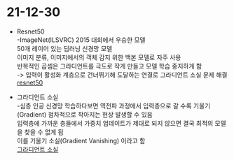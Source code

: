 21-12-30
===
- Resnet50  
-ImageNet(ILSVRC) 2015 대회에서 우승한 모델  
 50개 레이어 있는 딥러닝 신경망 모델  
 이미지 분류, 이미지에서의 객체 감지 위한 백본 모델로 자주 사용  
 반복적인 곱셈은 그라디언트를 극도로 작게 만들고 모델 학습 중지하게 함  
 -> 입력이 활성화 계층으로 건너뛰기해 도달하는 연결로 그라디언트 소실 문제 해결  
 [resnet50](https://www.annytab.com/resnet50-image-classification-in-python/)  
  
  
- 그라디언트 소실  
-심층 인공 신경망 학습하다보면 역전파 과정에서 입력층으로 갈 수록 기울기(Gradient) 점차적으로 작아지는 현상 발생할 수 있음  
입력층에 가까운 층들에서 가중치 업데이트가 제대로 되지 않으면 결국 최적의 모델을 찾을 수 없게 됨  
이를 기울기 소실(Gradient Vanishing) 이라고 함  
[그라디언트 소실](https://wikidocs.net/61375)  
